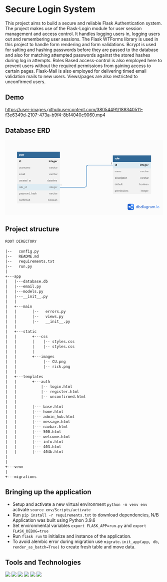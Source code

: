 # Secure Login System
This project aims to build a secure and reliable Flask Authentication system.
The project makes use of the Flask-Login module for user session management and access control. It handles logging users in, logging users out and remembering user sessions. The Flask WTForms library is used in this project to handle form rendering and form validations. Bcrypt is used for salting and hashing passwords before they are passed to the database and also for matching attempted passwords against the stored hashes during log in attempts. Roles Based access-control is also employed here to prevent users without the required permissions from gaining access to certain pages. Flask-Mail is also employed for delivering timed email validation mails to new users. Views/pages are also restricted to unconfirmed users.

## Demo

https://user-images.githubusercontent.com/38054491/188340511-f3e6349d-2107-473a-b9f4-8b14040c9060.mp4

## Database ERD

<img src="https://github.com/Charlesu49/flask_authentication_system/blob/main/dbschema_diagram.png" alt="Database ERD">

## Project structure
```
ROOT DIRECTORY

|--   config.py
|--   README.md
|--   requirements.txt
|--   run.py
|          
+---app
|   |---database.db
|   |---email.py
|   |---models.py
|   |---__init__.py
|   |   
|   +---main
|   |       |--   errors.py
|   |       |--   views.py
|   |       |--   __init__.py
|   |    
|   +---static
|   |       +---css
|   |       |    |-- styles.css
|   |       |    |-- styles.css  
|   |       |
|   |       +---images        
|   |            |-- CU.png
|   |            |-- rick.png
|   |
|   +---templates
|   |       +---auth
|   |           |-- login.html
|   |           |-- register.html
|   |           |-- unconfirmed.html
|   |
|   |       |--- base.html
|   |       |--- home.html
|   |       |--- admin_hub.html
|   |       |--- message.html
|   |       |--- navbar.html
|   |       |--- 500.html
|   |       |--- welcome.html
|   |       |--- info.html
|   |       |--- 403.html
|   |       |--- 404b.html
|
|           
+---venv
|
+---migrations
```
## Bringing up the application

- Setup and activate a new virtual environment `python -m venv env` activate `source env/Scripts/activate`
- Run `pip install -r requirements.txt` to download dependencies, N/B Application was built using Python 3.9.6
- Set environmental variables `export FLASK_APP=run.py` and `export FLASK_DEBUG=true`
- Run `flask run` to initialize and instance of the application.
- To avoid alembic error during migration use `migrate.init_app(app, db, render_as_batch=True)` to create fresh table and move data.

## Tools and Technologies
<img src="https://img.shields.io/badge/-PYTHON-3776AB?logo=python&logoColor=white&logoWidth=30"></img>
<img src="https://img.shields.io/badge/-FLASK-000000?logo=flask&logoColor=white&logoWidth=30"></img>
<img src="https://img.shields.io/badge/-BOOTSTRAP-7952B3?logo=bootstrap&logoColor=white&logoWidth=30"></img>
<img src="https://img.shields.io/badge/-HTML5-E34F26?logo=html5&logoColor=white&logoWidth=30"></img>
<img src="https://img.shields.io/badge/-CSS3-1572B6?logo=css3&logoColor=white&logoWidth=30"></img>
<img src="https://img.shields.io/badge/-VS%20Code-007ACC?logo=visual-studio-code&logoColor=white&logoWidth=30"></img>
